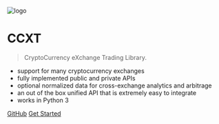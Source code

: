 ![logo](https://user-images.githubusercontent.com/1294454/112665445-2008ec80-8e6c-11eb-9647-623a347ddade.png)

# CCXT

> CryptoCurrency eXchange Trading Library.

- support for many cryptocurrency exchanges
- fully implemented public and private APIs
- optional normalized data for cross-exchange analytics and arbitrage
- an out of the box unified API that is extremely easy to integrate
- works in Python 3

[GitHub](https://github.com/ccxt/ccxt/)
[Get Started](#Overview)
